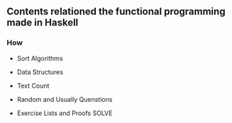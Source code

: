 ## Contents relationed the functional programming made in Haskell

### How

* Sort Algorithms

* Data Structures

* Text Count

* Random and Usually Quenstions

* Exercise Lists and Proofs SOLVE

